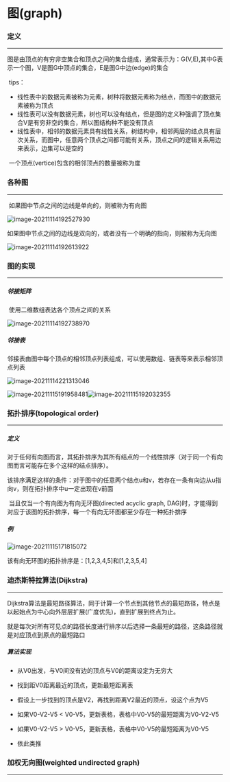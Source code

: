 # 图(graph)

### 定义

---

​	图是由顶点的有穷非空集合和顶点之间的集合组成，通常表示为：G(V,E),其中G表示一个图，V是图G中顶点的集合，E是图G中边(edge)的集合

​	tips：

- 线性表中的数据元素被称为元素，树种将数据元素称为结点，而图中的数据元素被称为顶点
- 线性表可以没有数据元素，树也可以没有结点，但是图的定义种强调了顶点集合V是有穷非空的集合，所以图结构种不能没有顶点
- 线性表中，相邻的数据元素具有线性关系，树结构中，相邻两层的结点具有层次关系，而图中，任意两个顶点之间都可能有关系，顶点之间的逻辑关系用边来表示，边集可以是空的

​	一个顶点(vertice)包含的相邻顶点的数量被称为度

### 各种图

---

​	如果图中节点之间的边线是单向的，则被称为有向图

![image-20211114192527930](C:\Users\dell\AppData\Roaming\Typora\typora-user-images\image-20211114192527930.png)

如果图中节点之间的边线是双向的，或者没有一个明确的指向，则被称为无向图

![image-20211114192613922](C:\Users\dell\AppData\Roaming\Typora\typora-user-images\image-20211114192613922.png)

### 图的实现

---

##### 邻接矩阵

​	使用二维数组表达各个顶点之间的关系

![image-20211114192738970](C:\Users\dell\AppData\Roaming\Typora\typora-user-images\image-20211114192738970.png)

##### 邻接表

​	邻接表由图中每个顶点的相邻顶点列表组成，可以使用数组、链表等来表示相邻顶点列表

![image-20211114221313046](C:\Users\dell\AppData\Roaming\Typora\typora-user-images\image-20211114221313046.png)

​								<img src="C:\Users\dell\AppData\Roaming\Typora\typora-user-images\image-20211115191958481.png" alt="image-20211115191958481"  /><img src="C:\Users\dell\AppData\Roaming\Typora\typora-user-images\image-20211115192032355.png" alt="image-20211115192032355"  />



### 拓扑排序(topological order)

---

##### 定义

​	对于任何有向图而言，其拓扑排序为其所有结点的一个线性排序（对于同一个有向图而言可能存在多个这样的结点排序）。

​	该排序满足这样的条件：对于图中的任意两个结点u和v，若存在一条有向边从u指向v，则在拓扑排序中u一定出现在v前面

​	当且仅当一个有向图为有向无环图(directed acyclic graph, DAG)时，才能得到对应于该图的拓扑排序，每一个有向无环图都至少存在一种拓扑排序

##### 例

![image-20211115171815072](C:\Users\dell\AppData\Roaming\Typora\typora-user-images\image-20211115171815072.png)

该有向无环图的拓扑排序是：[1,2,3,4,5]和[1,2,3,5,4]

### 迪杰斯特拉算法(Dijkstra)

---

​	Dijkstra算法是最短路径算法，同于计算一个节点到其他节点的最短路径，特点是以起始点为中心向外层层扩展(广度优先)，直到扩展到终点为止。

​	就是每次对所有可见点的路径长度进行排序以后选择一条最短的路径，这条路径就是对应顶点到原点的最短路口

##### 算法实现

- 从V0出发，与V0间没有边的顶点与V0的距离设定为无穷大
- 找到距V0距离最近的顶点，更新最短距离表
- 假设上一步找到的顶点是V2，再找到距离V2最近的顶点，设这个点为V5
- 如果V0-V2-V5 < V0-V5，更新表格，表格中V0-V5的最短距离为V0-V2-V5
- 如果V0-V2-V5 > V0-V5，更新表格，表格中V0-V5的最短距离为V0-V5

- 依此类推

### 加权无向图(weighted undirected graph)

---


